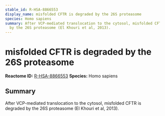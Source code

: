 ```yaml
---
stable_id: R-HSA-8866553
display_name: misfolded CFTR is degraded by the 26S proteasome
species: Homo sapiens
summary: After VCP-mediated translocation to the cytosol, misfolded CFTR is degraded
  by the 26S proteasome (El Khouri et al, 2013).
---
```


# misfolded CFTR is degraded by the 26S proteasome
**Reactome ID:** [R-HSA-8866553](https://reactome.org/content/detail/R-HSA-8866553)
**Species:** Homo sapiens

## Summary

After VCP-mediated translocation to the cytosol, misfolded CFTR is degraded by the 26S proteasome (El Khouri et al, 2013).
